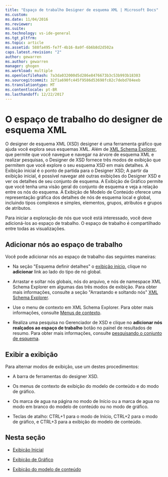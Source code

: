 ```yaml
---
title: "Espaço de trabalho Designer de esquema XML | Microsoft Docs"
ms.custom: 
ms.date: 11/04/2016
ms.reviewer: 
ms.suite: 
ms.technology: vs-ide-general
ms.tgt_pltfrm: 
ms.topic: article
ms.assetid: 588fa495-fe7f-4b16-8a9f-6b6b8d2d502a
caps.latest.revision: "2"
author: gewarren
ms.author: gewarren
manager: ghogen
ms.workload: multiple
ms.openlocfilehash: 7a3da032000d5d286e8476673b3c53b993b18303
ms.sourcegitcommit: 32f1a690fc445f9586d53698fc82c7debd784eeb
ms.translationtype: MT
ms.contentlocale: pt-BR
ms.lasthandoff: 12/22/2017
---
```

# <a name="xml-schema-designer-workspace"></a>O espaço de trabalho do designer de esquema XML
O designer de esquema XML (XSD) designer é uma ferramenta gráfico que ajuda você explora seus esquemas XML. Além de [XML Schema Explorer](../xml-tools/xml-schema-explorer.md), que permite que você navegue e navegar na árvore de esquema XML e realizar pesquisas, o Designer de XSD fornece três modos de exibição que permitem que você explore o seu esquema XSD em mais detalhes. A Exibição inicial é o ponto de partida para o Designer XSD; A partir da exibição inicial, é possível navegar até outras exibições do Designer XSD e ver os detalhes de seu conjunto de esquema. A Exibição de Gráfico permite que você tenha uma visão geral do conjunto de esquema e veja a relação entre os nós do esquema. A Exibição de Modelo de Conteúdo oferece uma representação gráfica dos detalhes de nós de esquema local e global, incluindo tipos complexos e simples, elementos, grupos, atributos e grupos de atributos.  
  
 Para iniciar a exploração de nós que você está interessado, você deve adicioná-los ao espaço de trabalho. O espaço de trabalho é compartilhado entre todas as visualizações.  
  
## <a name="adding-nodes-to-the-workspace"></a>Adicionar nós ao espaço de trabalho  
 Você pode adicionar nós ao espaço de trabalho das seguintes maneiras:  
  
-   Na seção "Esquema definir detalhes" o [exibição início](../xml-tools/start-view.md), clique no **adicionar** link ao lado do tipo de nó global.  
  
-   Arrastar e soltar nós globais, nós do arquivo, e nós de namespace XML Schema Explorer em algumas das três modos de exibição. Para obter mais informações, consulte a seção "Arrastando e soltando nós" [XML Schema Explorer](../xml-tools/xml-schema-explorer.md).  
  
-   Use o menu de contexto em XML Schema Explorer. Para obter mais informações, consulte [Menus de contexto](../xml-tools/context-menus-xml-schema-explorer.md).  
  
-   Realiza uma pesquisa no Gerenciador de XSD e clique no **adicionar nós realçados ao espaço de trabalho** botão no painel de resultados de resumo. Para obter mais informações, consulte [pesquisando o conjunto de esquema](../xml-tools/searching-the-schema-set.md).  
  
## <a name="view-switching"></a>Exibir a exibição  
 Para alternar modos de exibição, use um destes procedimentos:  
  
-   A barra de ferramentas do designer XSD.  
  
-   Os menus de contexto de exibição do modelo de conteúdo e do modo de gráfico.  
  
-   Os marca de agua na página no modo de Início ou a marca de agua no modo em branco do modelo de conteúdo ou no modo de gráfico.  
  
-   Teclas de atalho: CTRL+1 para o modo de Início, CTRL+2 para o modo de gráfico, e CTRL+3 para a exibição do modelo de conteúdo.  
  
## <a name="in-this-section"></a>Nesta seção  
  
-   [Exibição Inicial](../xml-tools/start-view.md)  
  
-   [Exibição de Gráfico](../xml-tools/graph-view.md)  
  
-   [Exibição do modelo de conteúdo](../xml-tools/content-model-view.md)